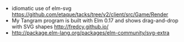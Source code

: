 - idiomatic use of elm-svg https://github.com/etaque/tacks/tree/v2/client/src/Game/Render
- My Tangram program is built with Elm 0.17 and shows drag-and-drop with SVG shapes http://fredcy.github.io/
- http://package.elm-lang.org/packages/elm-community/svg-extra
